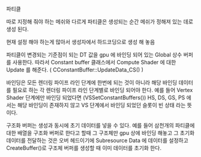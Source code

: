 파티클

따로 지정해 줘야 하는 메쉬와 다르게 파티클은 생성되는 순간 메쉬가 정해져 있는 데로 생성 된다.

현재 설정 해야 하는게 많아서 생성자에서 하드코딩으로 생성 해 놓음

파티클이 변경되는 기준점이 되는 DT 값을 gpu 에 바인딩 되어 있는 Global 상수 버퍼를 사용한다.
따라서 Constant buffer 클래스에서 Compute Shader 에 대한 Update 를 해준다. ( CConstantBuffer::UpdateData_CS() )

바인딩은 모든 렌더링 파이프 라인 단계에 한번에 되는 것이 아니라 해당 바인딩 데이터를 필요로 하는 각 렌더링 파이프 라인 단계별로 바인딩 되어야 한다. 예를 들어 Vertex Shader 단계에만 바인딩 되었다면 (VSSetConstantBuffers())  HS, DS, GS, PS 에서는 해당 바인딩이 존재하지 않고 VS 단계에서 바인딩 되었던 슬롯이 빈 상태 라는 뜻이다.

구조화 버퍼는 생성과 동시에 초기 데이터를 넣을 수 있다.
예를 들어 삼천개의 파티클에 대한 배열을 구조화 버퍼로 한다고 할때 그 구조체만 gpu 상에 바인딩 해놓고 그 초기화 데이터를 전달하는 것은 오버 헤드이기에 Subresource Data 에 데이터를 설정하고 CreateBuffer()로 구조체 버퍼를 생성할 때 이미 데이터를 초기화 한다.
